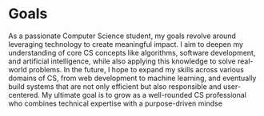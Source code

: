 # Goals
As a passionate Computer Science student, my goals revolve around leveraging technology to create meaningful impact. I aim to deepen my understanding of core CS concepts like algorithms, software development, and artificial intelligence, while also applying this knowledge to solve real-world problems. In the future, I hope to expand my skills across various domains of CS, from web development to machine learning, and eventually build systems that are not only efficient but also responsible and user-centered. My ultimate goal is to grow as a well-rounded CS professional who combines technical expertise with a purpose-driven mindse
